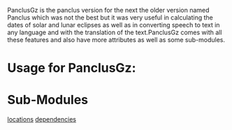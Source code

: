 PanclusGz is the panclus version for the next the older version named Panclus which was not the best but it was very useful in calculating the dates of solar and lunar eclipses as well as in converting speech to text in any language and with the translation of the text.PanclusGz comes with all these features and also have more attributes as well as some sub-modules.
# Usage for PanclusGz:

# Sub-Modules 
[locations](https://github.com/Ayush2007A/PanclusGz/blob/main/locations.py)
[dependencies](https://github.com/Ayush2007A/PanclusGz/blob/main/locations.py)
